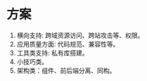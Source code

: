 # 方案

1. 横向支持: 跨域资源访问、跨站攻击等、权限。
2. 应用质量方面: 代码规范、兼容性等。
3. 工具类支持: 私有库搭建。
4. 小技巧类。
5. 架构类：组件、前后端分离、同构。
